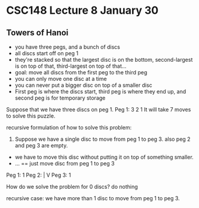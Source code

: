 # CSC148 Lecture 8 January 30

## Towers of Hanoi
- you have three pegs, and a bunch of discs
- all discs start off on peg 1
- they're stacked so that the largest disc is on the bottom, second-largest is on top of that, third-largest on top of that...
- goal: move all discs from the first peg to the third peg
- you can only move one disc at a time
- you can never put a bigger disc on top of a smaller disc
- First peg is where the discs start, third peg is where they end up, and second peg is for temporary storage

Suppose that we have three discs on peg 1.
Peg 1: 3 2 1
It will take 7 moves to solve this puzzle.

recursive formulation of how to solve this problem:

1. Suppose we have a single disc to move from peg 1 to peg 3. also peg 2 and peg 3 are empty.
- we have to move this disc without putting it on top of something smaller.
- ... == just move disc from peg 1  to peg 3

Peg 1: 1
Peg 2: |
       V
Peg 3: 1

How do we solve the problem for 0 discs?
do nothing

recursive case: we have more than 1 disc to move from peg 1 to peg 3. 
